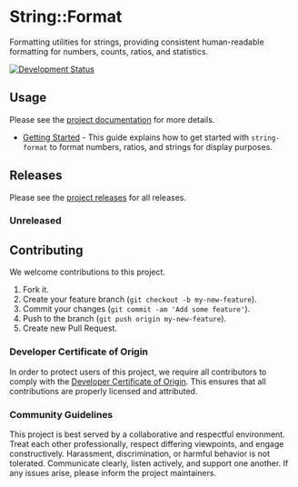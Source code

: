 # String::Format

Formatting utilities for strings, providing consistent human-readable formatting for numbers, counts, ratios, and statistics.

[![Development Status](https://github.com/socketry/string-format/workflows/Test/badge.svg)](https://github.com/socketry/string-format/actions?workflow=Test)

## Usage

Please see the [project documentation](https://socketry.github.io/string-format/) for more details.

  - [Getting Started](https://socketry.github.io/string-format/guides/getting-started/index) - This guide explains how to get started with `string-format` to format numbers, ratios, and strings for display purposes.

## Releases

Please see the [project releases](https://socketry.github.io/string-format/releases/index) for all releases.

### Unreleased

## Contributing

We welcome contributions to this project.

1.  Fork it.
2.  Create your feature branch (`git checkout -b my-new-feature`).
3.  Commit your changes (`git commit -am 'Add some feature'`).
4.  Push to the branch (`git push origin my-new-feature`).
5.  Create new Pull Request.

### Developer Certificate of Origin

In order to protect users of this project, we require all contributors to comply with the [Developer Certificate of Origin](https://developercertificate.org/). This ensures that all contributions are properly licensed and attributed.

### Community Guidelines

This project is best served by a collaborative and respectful environment. Treat each other professionally, respect differing viewpoints, and engage constructively. Harassment, discrimination, or harmful behavior is not tolerated. Communicate clearly, listen actively, and support one another. If any issues arise, please inform the project maintainers.
